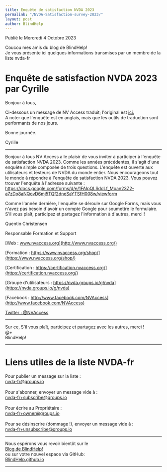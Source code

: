 ```yaml
---
title: Enquête de satisfaction NVDA 2023
permalink: "/NVDA-Satisfaction-survey-2023/"
layout: post
author: BlindHelp
---
```


<footer>Publié le Mercredi 4 Octobre 2023</footer>


Coucou mes amis du blog de BlindHelp!    
Je vous présente ici quelques informations transmises par un membre de la liste nvda-fr    

# Enquête de satisfaction NVDA 2023 par Cyrille

Bonjour à tous,

Ci-dessous un message de NV Access traduit; l'original est [ici.](https://nvda.groups.io/g/nvda/topic/nvda_satisfaction_survey_2023/101747268?p=,,,100,0,0,0::recentpostdate/sticky,,,100,2,0,101747268,previd%3D1696381215845083952,nextid%3D1694296233646213919&previd=1696381215845083952&nextid=1694296233646213919)    
A noter que l'enquête est en anglais, mais que les outils de traduction sont performants de nos jours.    

Bonne journée.

Cyrille

---

Bonjour à tous
NV Access a le plaisir de vous inviter à participer à l'enquête de satisfaction NVDA 2023. Comme les années précédentes, il s'agit d'une enquête simple composée de trois questions. L'enquête est ouverte aux utilisateurs et testeurs de NVDA du monde entier. Nous encourageons tout le monde à répondre à l'enquête de satisfaction NVDA 2023. Vous pouvez trouver l'enquête à l'adresse suivante :  <https://docs.google.com/forms/d/e/1FAIpQLSddLf_Moan23Z2-a7zDo8aNQovD6mj5TQf2dneSaYTSfH008w/viewform>

Comme l'année dernière, l'enquête se déroule sur Google Forms, mais vous n'avez pas besoin d'avoir un compte Google pour soumettre le formulaire.    
S'il vous plaît, participez et partagez l'information à d'autres, merci !

Quentin Christensen

Responsable Formation et Support

[Web : www.nvaccess.org](http://www.nvaccess.org/)

[Formation : https://www.nvaccess.org/shop/](https://www.nvaccess.org/shop/)

[Certification : https://certification.nvaccess.org/](https://certification.nvaccess.org/)

[Groupe d'utilisateurs : https://nvda.groups.io/g/nvda](https://nvda.groups.io/g/nvda)

[Facebook : http://www.facebook.com/NVAccess](http://www.facebook.com/NVAccess)

[Twitter : @NVAccess](https://twitter.com/NVAccess)

---

Sur ce, S'il vous plaît, participez et partagez avec les autres, merci !    
@+    
BlindHelp!    

---

# Liens utiles de la liste NVDA-fr #

Pour publier un message sur la liste :    
[nvda-fr@groups.io](mailto:nvda-fr@groups.io)    
<br>
Pour s'abonner, envoyer un message vide à :    
[nvda-fr+subscribe@groups.io](mailto:nvda-fr+subscribe@groups.io)    
<br>
Pour écrire au Propriétaire :    
[nvda-fr+owner@groups.io](mailto:nvda-fr+owner@groups.io)    
<br>
Pour se désinscrire (dommage !), envoyer un message vide à :    
[nvda-fr+unsubscribe@groups.io](mailto:nvda-fr+unsubscribe@groups.io)    

---

Nous espérons vous revoir bientôt sur le      
[Blog de BlindHelp!](http://blindhelp.blogspot.fr/)                    
ou sur  votre nouvel espace via GitHub:                     
[BlindHelp.github.io](https://blindhelp.github.io)                    

---
